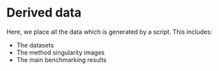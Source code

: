 
Derived data
============

Here, we place all the data which is generated by a script. This includes:

-   The datasets
-   The method singularity images
-   The main benchmarking results
